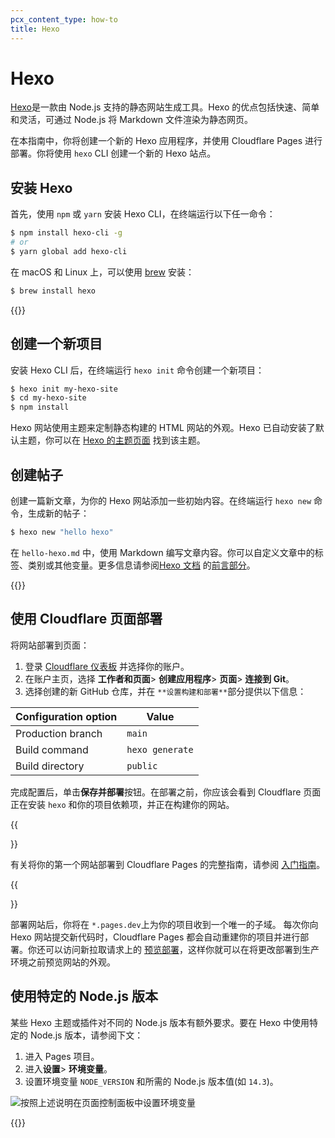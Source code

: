 ```yaml
---
pcx_content_type: how-to
title: Hexo
---
```


# Hexo

[Hexo](https://hexo.io/)是一款由 Node.js 支持的静态网站生成工具。Hexo 的优点包括快速、简单和灵活，可通过 Node.js 将 Markdown 文件渲染为静态网页。

在本指南中，你将创建一个新的 Hexo 应用程序，并使用 Cloudflare Pages 进行部署。你将使用 `hexo` CLI 创建一个新的 Hexo 站点。

## 安装 Hexo

首先，使用 `npm` 或 `yarn` 安装 Hexo CLI，在终端运行以下任一命令：

```sh
$ npm install hexo-cli -g
# or
$ yarn global add hexo-cli
```

在 macOS 和 Linux 上，可以使用 [brew](https://brew.sh/) 安装：

```sh
$ brew install hexo
```

{{<render file="_tutorials-before-you-start.md">}}

## 创建一个新项目

安装 Hexo CLI 后，在终端运行 `hexo init` 命令创建一个新项目：

```sh
$ hexo init my-hexo-site
$ cd my-hexo-site
$ npm install
```

Hexo 网站使用主题来定制静态构建的 HTML 网站的外观。Hexo 已自动安装了默认主题，你可以在 [Hexo 的主题页面](https://hexo.io/themes/) 找到该主题。

## 创建帖子

创建一篇新文章，为你的 Hexo 网站添加一些初始内容。在终端运行 `hexo new` 命令，生成新的帖子：

```sh
$ hexo new "hello hexo"
```

在 `hello-hexo.md` 中，使用 Markdown 编写文章内容。你可以自定义文章中的标签、类别或其他变量。更多信息请参阅[Hexo 文档](https://hexo.io/docs/) 的[前言部分](https://hexo.io/docs/front-matter)。

{{<render file="/_framework-guides/_create-github-repository.md">}}

## 使用 Cloudflare 页面部署

将网站部署到页面：

1. 登录 [Cloudflare 仪表板](https://dash.cloudflare.com/) 并选择你的账户。
2. 在账户主页，选择 **工作者和页面**> **创建应用程序**> **页面**> **连接到 Git**。
3. 选择创建的新 GitHub 仓库，并在 `**设置构建和部署**`部分提供以下信息：

<div>

| Configuration option | Value           |
| -------------------- | --------------- |
| Production branch    | `main`          |
| Build command        | `hexo generate` |
| Build directory      | `public`        |

</div>

完成配置后，单击**保存并部署**按钮。在部署之前，你应该会看到 Cloudflare 页面正在安装 `hexo` 和你的项目依赖项，并正在构建你的网站。

{{<Aside type="note">}}

有关将你的第一个网站部署到 Cloudflare Pages 的完整指南，请参阅 [入门指南](/pages/get-started/)。

{{</Aside>}}

部署网站后，你将在 `*.pages.dev`上为你的项目收到一个唯一的子域。
每次你向 Hexo 网站提交新代码时，Cloudflare Pages 都会自动重建你的项目并进行部署。你还可以访问新拉取请求上的 [预览部署](/pages/configuration/preview-deployments/)，这样你就可以在将更改部署到生产环境之前预览网站的外观。

## 使用特定的 Node.js 版本

某些 Hexo 主题或插件对不同的 Node.js 版本有额外要求。要在 Hexo 中使用特定的 Node.js 版本，请参阅下文：

1. 进入 Pages 项目。
2. 进入**设置**> **环境变量**。
3. 设置环境变量 `NODE_VERSION` 和所需的 Node.js 版本值(如 `14.3`)。

![按照上述说明在页面控制面板中设置环境变量](/images/pages/framework-guides/node-version-pages.png)

{{<render file="/_framework-guides/_learn-more.md" withParameters="Hexo">}}